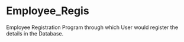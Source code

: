 # Employee_Regis
Employee Registration Program through which User would register the details in the Database.
